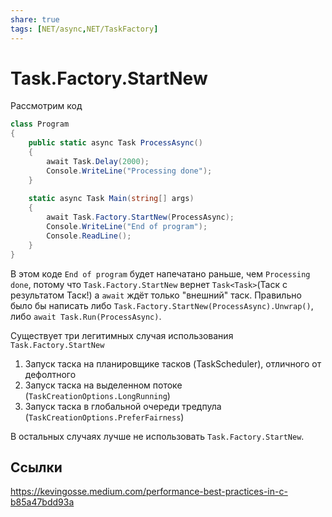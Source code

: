 ```yaml
---
share: true
tags: [NET/async,NET/TaskFactory]
---
```

# Task.Factory.StartNew
Рассмотрим код
```csharp
class Program
{
    public static async Task ProcessAsync()
    {
        await Task.Delay(2000);
        Console.WriteLine("Processing done");
    }
    
    static async Task Main(string[] args)
    {
        await Task.Factory.StartNew(ProcessAsync);
        Console.WriteLine("End of program");
        Console.ReadLine();
    }
}
```
В этом коде `End of program` будет напечатано раньше, чем `Processing done`, потому что `Task.Factory.StartNew` вернет `Task<Task>`(Таск с результатом Таск!)  а `await` ждёт только "внешний" таск. Правильно было бы написать либо `Task.Factory.StartNew(ProcessAsync).Unwrap()`, либо `await Task.Run(ProcessAsync)`.

Существует три легитимных случая использования `Task.Factory.StartNew`
1. Запуск таска на планировщике тасков (TaskScheduler), отличного от дефолтного
2. Запуск таска на выделенном потоке (`TaskCreationOptions.LongRunning`)
3. Запуск таска в глобальной очереди тредпула (`TaskCreationOptions.PreferFairness`)

В остальных случаях лучше не использовать `Task.Factory.StartNew`.
## Ссылки
https://kevingosse.medium.com/performance-best-practices-in-c-b85a47bdd93a
